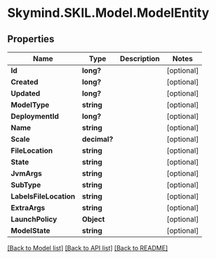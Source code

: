 # Skymind.SKIL.Model.ModelEntity
## Properties

Name | Type | Description | Notes
------------ | ------------- | ------------- | -------------
**Id** | **long?** |  | [optional] 
**Created** | **long?** |  | [optional] 
**Updated** | **long?** |  | [optional] 
**ModelType** | **string** |  | [optional] 
**DeploymentId** | **long?** |  | [optional] 
**Name** | **string** |  | [optional] 
**Scale** | **decimal?** |  | [optional] 
**FileLocation** | **string** |  | [optional] 
**State** | **string** |  | [optional] 
**JvmArgs** | **string** |  | [optional] 
**SubType** | **string** |  | [optional] 
**LabelsFileLocation** | **string** |  | [optional] 
**ExtraArgs** | **string** |  | [optional] 
**LaunchPolicy** | **Object** |  | [optional] 
**ModelState** | **string** |  | [optional] 

[[Back to Model list]](../README.md#documentation-for-models) [[Back to API list]](../README.md#documentation-for-api-endpoints) [[Back to README]](../README.md)

